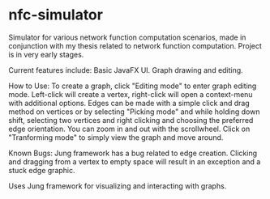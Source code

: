 # nfc-simulator
Simulator for various network function computation scenarios, made in conjunction with my thesis related to network function computation.
Project is in very early stages.

Current features include:
Basic JavaFX UI.
Graph drawing and editing.

How to Use:
To create a graph, click "Editing mode" to enter graph editing mode. Left-click will create a vertex, right-click will open a context-menu with additional options. Edges can be made with a simple click and drag method on vertices or by selecting "Picking mode"
and while holding down shift, selecting two vertices and right clicking and choosing the preferred edge orientation.
You can zoom in and out with the scrollwheel. Click on "Tranforming mode" to simply view the graph and move around.

Known Bugs:
Jung framework has a bug related to edge creation. Clicking and dragging from a vertex to empty space will result in an exception and
a stuck edge graphic.

Uses Jung framework for visualizing and interacting with graphs.
